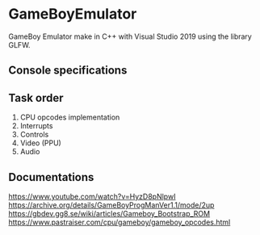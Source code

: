# GameBoyEmulator

GameBoy Emulator make in C++ with Visual Studio 2019 using the library GLFW.

## Console specifications

## Task order

1. CPU opcodes implementation
2. Interrupts
3. Controls
4. Video (PPU)
5. Audio

## Documentations  

<https://www.youtube.com/watch?v=HyzD8pNlpwI>  
<https://archive.org/details/GameBoyProgManVer1.1/mode/2up>  
<https://gbdev.gg8.se/wiki/articles/Gameboy_Bootstrap_ROM>  
<https://www.pastraiser.com/cpu/gameboy/gameboy_opcodes.html>  
